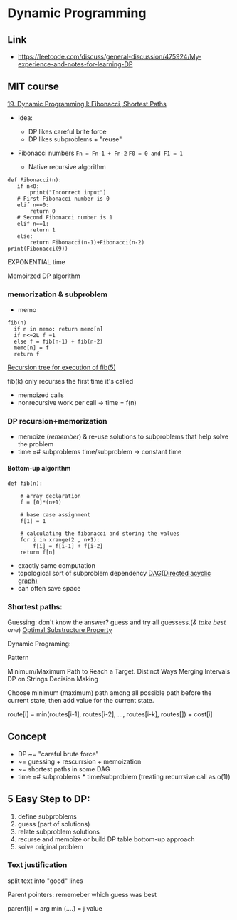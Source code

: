 # Dynamic Programming

## Link
- https://leetcode.com/discuss/general-discussion/475924/My-experience-and-notes-for-learning-DP

## MIT course 
[19. Dynamic Programming I: Fibonacci, Shortest Paths](https://www.youtube.com/watch?v=OQ5jsbhAv_M&t=1741s)

- Idea: 
  - DP likes careful brite force
  - DP likes subproblems + "reuse"

- Fibonacci numbers
```Fn = Fn-1 + Fn-2```
```F0 = 0 and F1 = 1```
  - Native recursive algorithm
 
 ```
def Fibonacci(n): 
    if n<0: 
        print("Incorrect input") 
    # First Fibonacci number is 0 
    elif n==0: 
        return 0
    # Second Fibonacci number is 1 
    elif n==1: 
        return 1
    else: 
        return Fibonacci(n-1)+Fibonacci(n-2) 
print(Fibonacci(9))  
 ```
EXPONENTIAL time

Memoirzed DP algorithm

### memorization & subproblem
  - memo
  ```
 fib(n) 
    if n in memo: return memo[n]
    if n<=2L f =1
    else f = fib(n-1) + fib(n-2)
    memo[n] = f
    return f
 ```          
[Recursion tree for execution of fib(5)](https://www.geeksforgeeks.org/overlapping-subproblems-property-in-dynamic-programming-dp-1/)

fib(k) only recurses the first time it's called 
- memoized calls
- nonrecursive work per call  -> time = f(n)

### DP recursion+memorization
- memoize (*remember*) & re-use solutions to subproblems that help solve the problem
- time =# subproblems time/subproblem -> constant time

#### Bottom-up algorithm
```
def fib(n): 
  
    # array declaration 
    f = [0]*(n+1) 
  
    # base case assignment 
    f[1] = 1
  
    # calculating the fibonacci and storing the values 
    for i in xrange(2 , n+1): 
        f[i] = f[i-1] + f[i-2] 
    return f[n] 
```
- exactly same computation
- topological sort of subproblem dependency [DAG(Directed acyclic graph)](https://en.wikipedia.org/wiki/Directed_acyclic_graph)
- can often save space

### Shortest paths:
Guessing: don't know the answer? guess and try all guessess.(*& take best one*)
[Optimal Substructure Property](https://www.geeksforgeeks.org/optimal-substructure-property-in-dynamic-programming-dp-2/)




Dynamic Programing:

Pattern
			
Minimum/Maximum Path to Reach a Target.
Distinct Ways
Merging Intervals
DP on Strings
Decision Making 


Choose minimum (maximum) path among all possible path before the current state, then add value for the current state.

route[i] = min(routes[i-1], routes[i-2], …, routes[i-k], routes[]) + cost[i]
 

## Concept
- DP ~= "careful brute force"
- ~= guessing + rescurrsion + memoization
- ~= shortest paths in some DAG
- time =# subproblems * time/subproblem (treating recurrsive call as o(1))

## 5 Easy Step to DP:
1. define subproblems
2. guess (part of solutions)
3. relate subproblem solutions
4. recurse and memoize or build DP table bottom-up approach 
5. solve original problem 

### Text justification 
split text into "good" lines


Parent pointers: rememeber
which guess was best

parent[i] = arg min (....) = j value 
